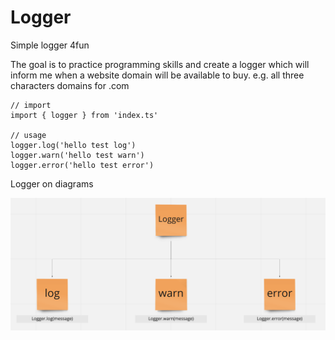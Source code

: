 # Logger
Simple logger 4fun

The goal is to practice programming skills and create a logger which will inform me when a website domain will be available to buy. e.g. all three characters domains for .com

```
// import
import { logger } from 'index.ts'

// usage
logger.log('hello test log')
logger.warn('hello test warn')
logger.error('hello test error')
```

Logger on diagrams

![Logger](https://github.com/B4RteQPl/Logger/blob/main/Diagrams/diagram1.png)
